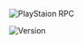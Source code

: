 ![PlayStaion RPC](https://media.discordapp.net/attachments/614157499398094858/614164223840485420/flamingtext_com_1566498537_945740565.png)
<div>
  <img alt="Version" src="https://img.shields.io/github/package-json/v/EvilBrain/PlayStationRPC?style=flat-square">
